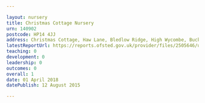 ```yaml
---

layout: nursery
title: Christmas Cottage Nursery
urn: 140902
postcode: HP14 4JJ
address: Christmas Cottage, Haw Lane, Bledlow Ridge, High Wycombe, Buckinghamshire, HP14 4JJ
latestReportUrl: https://reports.ofsted.gov.uk/provider/files/2505646/urn/140902.pdf
teaching: 0
development: 0
leadership: 0
outcomes: 0
overall: 1
date: 01 April 2018 
datePublish: 12 August 2015

---
```

